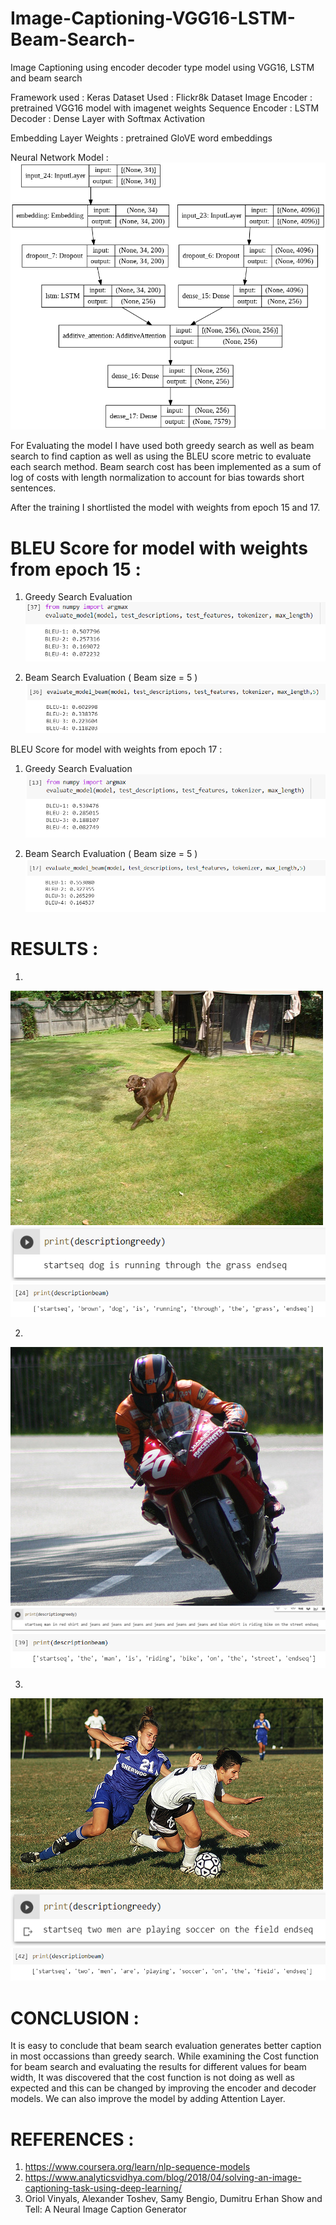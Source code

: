 # Image-Captioning-VGG16-LSTM-Beam-Search-
Image Captioning using encoder decoder type model using VGG16, LSTM and beam search

Framework used : Keras
Dataset Used : Flickr8k Dataset
Image Encoder : pretrained VGG16 model with imagenet weights
Sequence Encoder : LSTM
Decoder : Dense Layer with Softmax Activation

Embedding Layer Weights : pretrained GloVE word embeddings

Neural Network Model : 
![Model](Images/model.png)

For Evaluating the model I have used both greedy search as well as beam search to find caption 
as well as using the BLEU score metric to evaluate each search method. Beam search cost has been implemented as a sum of log
of costs with length normalization to account for bias towards short sentences.

After the training I shortlisted the model with weights from epoch 15 and 17.

# BLEU Score for model with weights from epoch 15 : 

1. Greedy Search Evaluation 
![15-greedy](Images/14-greedy-BLEU.PNG)

2. Beam Search Evaluation ( Beam size = 5 )
![15-beam](Images/14-beam-BLEU.PNG)

BLEU Score for model with weights from epoch 17 : 

1. Greedy Search Evaluation 
![17-greedy](Images/16-greedy-BLEU.PNG)

2. Beam Search Evaluation ( Beam size = 5 )
![17-beam](Images/16-beam-BLEU.PNG)

# RESULTS : 

1.
![image1](Images/image1.jpg)
![image11](Images/image1-greedy.PNG)
![image12](Images/image1-beam.PNG)

2.
![image2](Images/image2.jpg)
![image21](Images/image2-greedy.PNG)
![image22](Images/image2-beam.PNG)

3.
![image3](Images/image3.jpg)
![image31](Images/image3-greedy.PNG)
![image32](Images/image3-beam.PNG)

# CONCLUSION : 
It is easy to conclude that beam search evaluation generates better caption in most occassions than greedy search.
While examining the Cost function for beam search and evaluating the results for different values for beam width, It was 
discovered that the cost function is not doing as well as expected and this can be changed by improving the encoder and decoder models.
We can also improve the model by adding Attention Layer.

# REFERENCES : 

1. https://www.coursera.org/learn/nlp-sequence-models
2. https://www.analyticsvidhya.com/blog/2018/04/solving-an-image-captioning-task-using-deep-learning/
3. Oriol Vinyals, Alexander Toshev, Samy Bengio, Dumitru Erhan Show and Tell: A Neural Image Caption Generator


